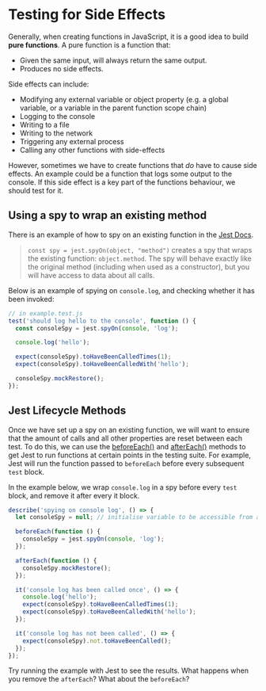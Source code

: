 # Testing for Side Effects

Generally, when creating functions in JavaScript, it is a good idea to build **pure functions**.
A pure function is a function that:

- Given the same input, will always return the same output.
- Produces no side effects.

Side effects can include:

- Modifying any external variable or object property (e.g. a global variable, or a variable in the parent function scope chain)
- Logging to the console
- Writing to a file
- Writing to the network
- Triggering any external process
- Calling any other functions with side-effects

However, sometimes we have to create functions that _do_ have to cause side effects. An example could be a function that logs some output to the console. If this side effect is a key part of the functions behaviour, we should test for it.

## Using a spy to wrap an existing method

There is an example of how to spy on an existing function in the [Jest Docs](https://jestjs.io/docs/en/jest-object#jestspyonobject-methodname).

> `const spy = jest.spyOn(object, "method")` creates a spy that wraps the existing function: `object.method`. The spy will behave exactly like the original method (including when used as a constructor), but you will have access to data about all calls.

Below is an example of spying on `console.log`, and checking whether it has been invoked:

```js
// in example.test.js
test('should log hello to the console', function () {
  const consoleSpy = jest.spyOn(console, 'log');

  console.log('hello');

  expect(consoleSpy).toHaveBeenCalledTimes(1);
  expect(consoleSpy).toHaveBeenCalledWith('hello');

  consoleSpy.mockRestore();
});
```

## Jest Lifecycle Methods

Once we have set up a spy on an existing function, we will want to ensure that the amount of calls and all other properties are reset between each test. To do this, we can use the [beforeEach()](https://jestjs.io/docs/en/api#beforeeachfn-timeout) and [afterEach()](https://jestjs.io/docs/en/api#aftereachfn-timeout) methods to get Jest to run functions at certain points in the testing suite. For example, Jest will run the function passed to `beforeEach` before every subsequent `test` block.

In the example below, we wrap `console.log` in a spy before every `test` block, and remove it after every it block.

```js
describe('spying on console log', () => {
  let consoleSpy = null; // initialise variable to be accessible from all tests - its value will be reset between tests

  beforeEach(function () {
    consoleSpy = jest.spyOn(console, 'log');
  });

  afterEach(function () {
    consoleSpy.mockRestore();
  });

  it('console log has been called once', () => {
    console.log('hello');
    expect(consoleSpy).toHaveBeenCalledTimes(1);
    expect(consoleSpy).toHaveBeenCalledWith('hello');
  });

  it('console log has not been called', () => {
    expect(consoleSpy).not.toHaveBeenCalled();
  });
});
```

Try running the example with Jest to see the results.
What happens when you remove the `afterEach`?
What about the `beforeEach`?
